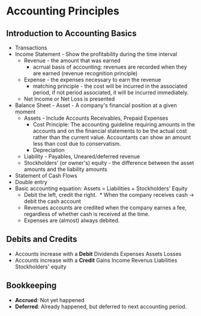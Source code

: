 # Accounting Principles

## Introduction to Accounting Basics
* Transactions
* Income Statement - Show the profitability during the time interval
  * Revenue - the amount that was earned
    * acrrual basis of accounting: revenues are recorded when they are earned (revenue recognition principle)
  * Expense - the expenses necessary to earn the revenue
    * matching principle - the cost will be incurred in the associated period, if not period associated, it will be incurred immediately.
  * Net Income or Net Loss is presented 
* Balance Sheet - Asset - A company's financial position at a given moment
  * Assets - Include Accounts Receivables, Prepaid Expenses
    * Cost Principle: The accounting guideline requiring amounts in the accounts and on the financial statements to be the actual cost rather than the current value. Accountants can show an amount less than cost due to conservatism.
    * Depreciation  
  * Liability - Payables, Uneared/deferred revenue
  * Stockholders' (or owner's) equity - the difference between the asset amounts and the liability amounts
* Statement of Cash Flows
* Double entry
* Basic accounting equation: Assets = Liabilities + Stockholders' Equity
  * Debit the left, credit the right.
  * When the company receives cash -> debit the cash account
  * Revenues accounts are credited when the company earnes a fee, regardless of whether cash is received at the time.
  * Expenses are (almost) always debited.

## Debits and Credits
 * Accounts increase with a **Debit** Dividends Expenses Assets Losses
 * Accounts increase with a **Credit** Gains Income Revenus Liabilities Stockholders' equity
 
## Bookkeeping
 * **Accrued**: Not yet happened
 * **Deferred**: Already happened, but deferred to next accounting period.
